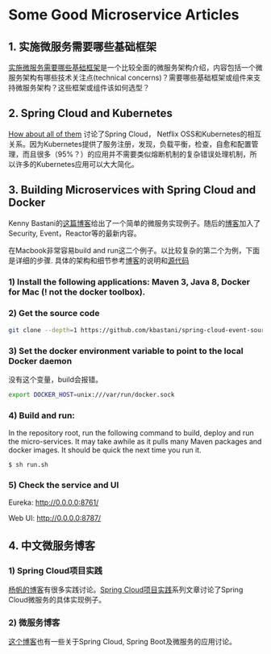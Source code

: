 # Some Good Microservice Articles

## 1. 实施微服务需要哪些基础框架
[实施微服务需要哪些基础框架][1]是一个比较全面的微服务架构介绍，内容包括一个微服务架构有哪些技术关注点(technical concerns)？需要哪些基础框架或组件来支持微服务架构？这些框架或组件该如何选型？

## 2. Spring Cloud and Kubernetes
[How about all of them][kubernetes] 讨论了Spring Cloud， Netflix OSS和Kubernetes的相互关系。因为Kubernetes提供了服务注册，发现，负载平衡，检查，自愈和配置管理，而且很多（95%？）的应用并不需要类似熔断机制的复杂错误处理机制，所以许多的Kubernetes应用可以大大简化。

## 3. Building Microservices with Spring Cloud and Docker
Kenny Bastani的[这篇博客][2]给出了一个简单的微服务实现例子。随后的[博客][3]加入了Security, Event，Reactor等的最新内容。

在Macbook非常容易build and run这二个例子。以比较复杂的第二个为例，下面是详细的步骤. 具体的架构和细节参考[博客][3]的说明和[源代码][source-code]

### 1) Install the following applications: Maven 3, Java 8, Docker for Mac (! not the docker toolbox).

### 2) Get the source code

```sh
git clone --depth=1 https://github.com/kbastani/spring-cloud-event-sourcing-example.git
```

### 3) Set the docker environment variable to point to the local Docker daemon
没有这个变量，build会报错。
```sh
export DOCKER_HOST=unix:///var/run/docker.sock
```

### 4) Build and run:
In the repository root, run the following command to build, deploy and run the micro-services. It may take awhile as it pulls many Maven packages and docker images. It should be quick the next time you run it.
```
$ sh run.sh
```

### 5) Check the service and UI
Eureka:  http://0.0.0.0:8761/

Web UI: http://0.0.0.0:8787/

## 4. 中文微服务博客

### 1) Spring Cloud项目实践
[杨帆的博客][4]有很多实践讨论。[Spring Cloud项目实践][5]系列文章讨论了Spring Cloud微服务的具体实现例子。

### 2) 微服务博客
[这个博客][6]也有一些关于Spring Cloud, Spring Boot及微服务的应用讨论。

[1]:https://mp.weixin.qq.com/s?__biz=MjM5MDE0Mjc4MA==&mid=400645575&idx=1&sn=da55d75db55117046c520de88dde1123&scene=1&srcid=0315vVImLcHZpO2tTRVKg1w8&key=710a5d99946419d9ff6bc76720229c7216fbcf348001d543434dfad7944207441ed01f44e57b0d87a834f8e8b6f673b7&ascene=0
[2]: http://www.kennybastani.com/2015/07/spring-cloud-docker-microservices.html
[3]: http://www.kennybastani.com/2016/04/event-sourcing-microservices-spring-cloud.html
[4]: http://sail-y.github.io/
[source-code]: https://github.com/kbastani/spring-cloud-event-sourcing-example
[5]: http://sail-y.github.io/2016/03/21/Spring-cloud%E9%A1%B9%E7%9B%AE%E5%AE%9E%E8%B7%B5/
[6]: http://www.cnblogs.com/skyblog/category/774535.html
[kubernetes]: http://blog.christianposta.com/microservices/netflix-oss-or-kubernetes-how-about-both/

